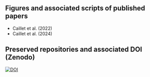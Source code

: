 ## Figures and associated scripts of published papers
* Caillet et al. (2022)
* Caillet et al. (2024)

## Preserved repositories and associated DOI (Zenodo)
[![DOI](https://zenodo.org/badge/577704589.svg)](https://zenodo.org/badge/latestdoi/577704589)

